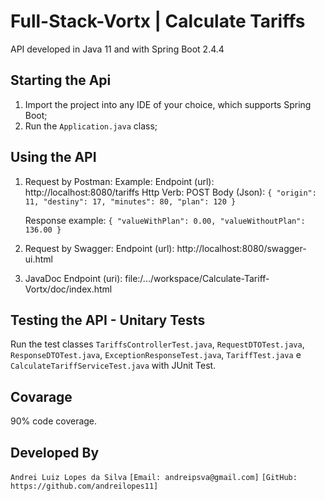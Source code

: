 # Full-Stack-Vortx | Calculate Tariffs
API developed in Java 11 and with Spring Boot 2.4.4

## Starting the Api
1. Import the project into any IDE of your choice, which supports Spring Boot;
2. Run the `Application.java` class;

## Using the API
1. Request by Postman:
Example:
    Endpoint (url): http://localhost:8080/tariffs
    Http Verb: POST
    Body (Json):
        ```{
            "origin": 11,
            "destiny": 17,
            "minutes": 80,
            "plan": 120
        }```

    Response example:
        ```{
            "valueWithPlan": 0.00,
            "valueWithoutPlan": 136.00
        }```

2. Request by Swagger:
Endpoint (url): http://localhost:8080/swagger-ui.html

3. JavaDoc
Endpoint (uri): file:/.../workspace/Calculate-Tariff-Vortx/doc/index.html

## Testing the API - Unitary Tests
Run the test classes
    `TariffsControllerTest.java`,
    `RequestDTOTest.java`,
    `ResponseDTOTest.java`,
    `ExceptionResponseTest.java`,
    `TariffTest.java` e 
    `CalculateTariffServiceTest.java`
    with JUnit Test.

## Covarage
90% code coverage.

## Developed By
`Andrei Luiz Lopes da Silva`
`[Email: andreipsva@gmail.com]`
`[GitHub: https://github.com/andreilopes11]`

